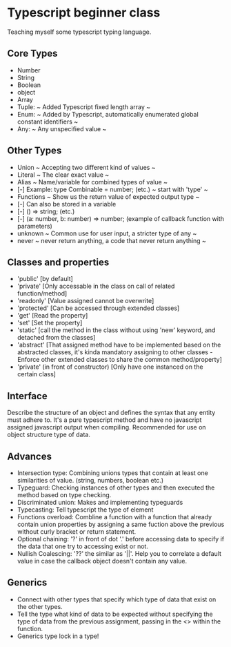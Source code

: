 # Typescript beginner class

Teaching myself some typescript typing language.

## Core Types

- Number
- String
- Boolean
- object
- Array
- Tuple: ~ Added Typescript fixed length array ~
- Enum: ~ Added by Typescript, automatically enumerated global constant identifiers ~
- Any: ~ Any unspecified value ~

## Other Types

- Union ~ Accepting two different kind of values ~
- Literal ~ The clear exact value ~
- Alias ~ Name/variable for combined types of value ~
- [-] Example: type Combinable = number; (etc.) ~ start with 'type' ~
- Functions ~ Show us the return value of expected output type ~
- [-] Can also be stored in a variable
- [-] () => string; (etc.)
- [-] (a: number, b: number) => number; (example of callback function with parameters)
- unknown ~ Common use for user input, a stricter type of any ~
- never ~ never return anything, a code that never return anything ~

## Classes and properties

- 'public' [by default]
- 'private' [Only accessable in the class on call of related function/method]
- 'readonly' [Value assigned cannot be overwrite]
- 'protected' [Can be accessed through extended classes]
- 'get' [Read the property]
- 'set' [Set the property]
- 'static' [call the method in the class without using 'new' keyword, and detached from the classes]
- 'abstract' [That assigned method have to be implemented based on the abstracted classes, it's kinda mandatory assigning to other classes - Enforce other extended classes to share the common method/property]
- 'private' (in front of constructor) [Only have one instanced on the certain class]

## Interface

Describe the structure of an object and defines the syntax that any entity must adhere to. It's a pure typescript method and have no javascript assigned javascript output when compiling. Recommended for use on object structure type of data.

## Advances

- Intersection type: Combining unions types that contain at least one similarities of value. (string, numbers, boolean etc.)
- Typeguard: Checking instances of other types and then executed the method based on type checking.
- Discriminated union: Makes and implementing typeguards
- Typecasting: Tell typescript the type of element
- Functions overload: Combline a function with a function that already contain union properties by assigning a same fuction above the previous without curly bracket or return statement.
- Optional chaining: '?' in front of dot '.' before accessing data to specify if the data that one try to accessing exist or not.
- Nullish Coalescing: '??' the similar as '||'. Help you to correlate a default value in case the callback object doesn't contain any value.

## Generics

- Connect with other types that specify which type of data that exist on the other types.
- Tell the type what kind of data to be expected without specifying the type of data from the previous assignment, passing in the <> within the function.
- Generics type lock in a type!
